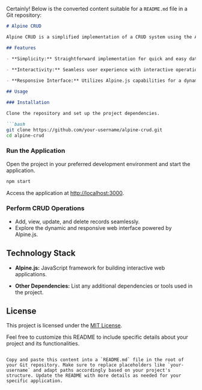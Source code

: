 Certainly! Below is the converted content suitable for a `README.md` file in a Git repository:

```markdown
# Alpine CRUD

Alpine CRUD is a simplified implementation of a CRUD system using the Alpine.js JavaScript framework. It allows users to seamlessly perform basic operations on data, including adding, viewing, updating, and deleting records. The application ensures an interactive user experience by leveraging the dynamic and responsive features of Alpine.js. Manage your data entities effortlessly with Alpine CRUD.

## Features

- **Simplicity:** Straightforward implementation for quick and easy data management.
  
- **Interactivity:** Seamless user experience with interactive operations.

- **Responsive Interface:** Utilizes Alpine.js capabilities for a dynamic and responsive web interface.

## Usage

### Installation

Clone the repository and set up the project dependencies.

```bash
git clone https://github.com/your-username/alpine-crud.git
cd alpine-crud
```

### Run the Application

Open the project in your preferred development environment and start the application.

```bash
npm start
```

Access the application at [http://localhost:3000](http://localhost:3000).

### Perform CRUD Operations

- Add, view, update, and delete records seamlessly.
- Explore the dynamic and responsive web interface powered by Alpine.js.

## Technology Stack

- **Alpine.js:** JavaScript framework for building interactive web applications.
  
- **Other Dependencies:** List any additional dependencies or tools used in the project.

## License

This project is licensed under the [MIT License](LICENSE).

Feel free to customize this README to include specific details about your project and its functionalities.
```

Copy and paste this content into a `README.md` file in the root of your Git repository. Make sure to replace placeholders like `your-username` and adapt paths accordingly based on your project's structure. Update the README with more details as needed for your specific application.